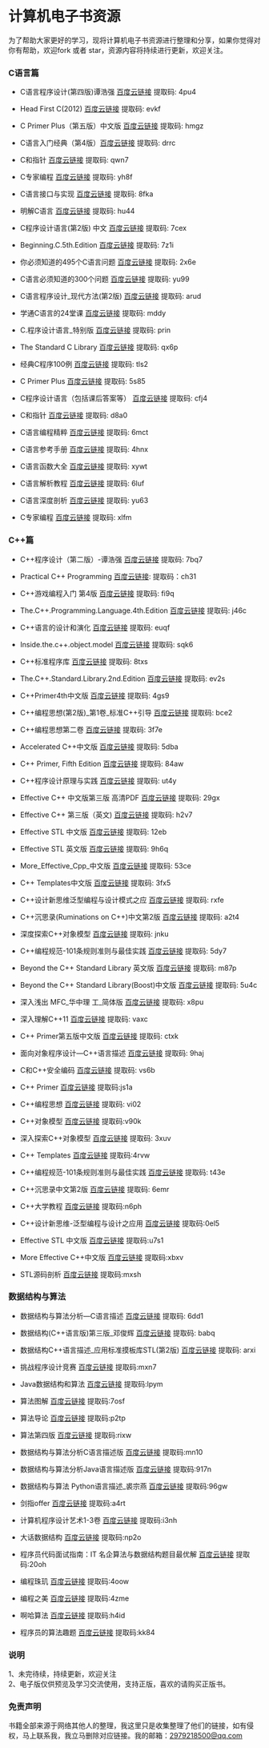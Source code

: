 # 计算机电子书资源

为了帮助大家更好的学习，现将计算机电子书资源进行整理和分享，如果你觉得对你有帮助，欢迎fork 或者 star，资源内容将持续进行更新，欢迎关注。

### C语言篇

- C语言程序设计(第四版)谭浩强   [百度云链接](https://pan.baidu.com/s/1LTt15TsDYKDnic1MBQndPA)   提取码: 4pu4

- Head First C(2012)    [百度云链接](https://pan.baidu.com/s/1yUFwRJcYtBze5Q27Nq9PNQ)   提取码: evkf

- C Primer Plus（第五版）中文版    [百度云链接](https://pan.baidu.com/s/1o2705Wo03W5lytk6nKOgTg)   提取码: hmgz

- C语言入门经典（第4版）[百度云链接](https://pan.baidu.com/s/1pZIxYHoaPHxl7-5GaYGgKw)   提取码: drrc

- C和指针    [百度云链接](https://pan.baidu.com/s/1Nt4VZq-xHtRDP7ru2QITrg)   提取码: qwn7

- C专家编程    [百度云链接](https://pan.baidu.com/s/1rbFiJTeRZKpy99mt0KeO-w)   提取码: yh8f

- C语言接口与实现    [百度云链接](https://pan.baidu.com/s/19hFJdzGVN5qinhBpQ2MEhA)   提取码: 8fka

- 明解C语言    [百度云链接](https://pan.baidu.com/s/1M6hiHhwgForeuGePu7ERfw)   提取码: hu44

- C程序设计语言(第2版) 中文    [百度云链接](https://pan.baidu.com/s/1fogOVITjgZYciqHXjY0H0A)   提取码: 7cex

- Beginning.C.5th.Edition    [百度云链接](https://pan.baidu.com/s/1MPOw2FRBHKUjIuKm_JxlEw)   提取码: 7z1i

- 你必须知道的495个C语言问题    [百度云链接](https://pan.baidu.com/s/11e_1P_t2CnoGuIFZ2M8mmA)   提取码: 2x6e

- C语言必须知道的300个问题    [百度云链接](https://pan.baidu.com/s/1D0jsVzZswL0CZ5eN_JEOag)   提取码: yu99

- C语言程序设计_现代方法(第2版)    [百度云链接](https://pan.baidu.com/s/1FCpekDw-Bw9WQS0_ZkrsLg)   提取码: arud

- 学通C语言的24堂课    [百度云链接](https://pan.baidu.com/s/1OCRinpgxByvi49Fs23LngQ)   提取码: mddy

- C.程序设计语言_特别版    [百度云链接](https://pan.baidu.com/s/1kqHVIjT5Nmvk5pfguX1NXQ)   提取码: prin

- The Standard C Library    [百度云链接](https://pan.baidu.com/s/1QR26ZEebeA7HKSJAi5CsBQ)   提取码: qx6p

- 经典C程序100例    [百度云链接](https://pan.baidu.com/s/1fJnp014zqOCdO8O6gzcDUw)   提取码: tls2

- C Primer Plus    [百度云链接](https://pan.baidu.com/s/1SuVacfN0q-MGeKs6Z-O2LQ)   提取码: 5s85

- C程序设计语言（包括课后答案等）    [百度云链接](https://pan.baidu.com/s/1ICTaU2avonev25DfykAr-w)   提取码: cfj4

- C和指针    [百度云链接](https://pan.baidu.com/s/11zphu-XC2YS57BkkKjAtoQ)   提取码: d8a0

- C语言编程精粹    [百度云链接](https://pan.baidu.com/s/1_GmhiP3jL0cQR36uAiZNNw)   提取码: 6mct

- C语言参考手册    [百度云链接](https://pan.baidu.com/s/1hzINX8yDELZ4WF1ALwDsYg)   提取码: 4hnx

- C语言函数大全    [百度云链接](https://pan.baidu.com/s/1_kM7pd1J6K65X6oC38AviA)   提取码: xywt

- C语言解析教程    [百度云链接](https://pan.baidu.com/s/1Sm-CRO8DzhT7gCgxNJkKfw)   提取码: 6luf

- C语言深度剖析    [百度云链接](https://pan.baidu.com/s/1Dn4csGs7xEdZt9smdBcmbQ)   提取码: yu63

- C专家编程   [百度云链接](https://pan.baidu.com/s/1y_Uz1SWi1NikG0D0URqv0w)   提取码: xlfm

### C++篇

- C++程序设计（第二版）-谭浩强  [百度云链接](https://pan.baidu.com/s/1oRiHTrkbinAyHNpoyXNdOw) 提取码: 7bq7 

- Practical C++ Programming   [百度云链接](https://pan.baidu.com/s/1b1QopqBz9Dop7WNvpHlUYA): 提取码：ch31 

- C++游戏编程入门  第4版  [百度云链接](https://pan.baidu.com/s/175UE9YYummT_u1iLonS3Yg)  提取码: fi9q

- The.C++.Programming.Language.4th.Edition  [百度云链接](https://pan.baidu.com/s/1pmiwOf4maFbory_PAckkuA) 提取码: j46c 

- C++语言的设计和演化 [百度云链接](https://pan.baidu.com/s/1vS3DWoMnIqmMNX2DZOUZ2w) 提取码: euqf 

- Inside.the.c++.object.model [百度云链接](https://pan.baidu.com/s/1DCGO6e_tgIqx56FMWIKw1w) 提取码: sqk6 

- C++标准程序库 [百度云链接](https://pan.baidu.com/s/1Q55i7eKX2y_77D4UXNQkpw) 提取码: 8txs 

- The.C++.Standard.Library.2nd.Edition [百度云链接](https://pan.baidu.com/s/1rs56h5yDVV84S597IeruTQ)  提取码: ev2s 

- C++Primer4th中文版  [百度云链接](https://pan.baidu.com/s/18aqzHeqZicgpSpbaVMqjjg) 提取码: 4gs9

- C++编程思想(第2版)_第1卷_标准C++引导  [百度云链接](https://pan.baidu.com/s/13fLknf6YD7f8078Urpo9_Q) 提取码: bce2 

- C++编程思想第二卷  [百度云链接](https://pan.baidu.com/s/186AX-uZCC40pXOSElr7x2w)  提取码: 3f7e 

- Accelerated C++中文版 [百度云链接](https://pan.baidu.com/s/1o8KyIZ6ZSwv0y5VlXoruDg) 提取码: 5dba 

- C++ Primer, Fifth Edition [百度云链接](https://pan.baidu.com/s/17gNbbAxo56Q5zh6Tb0E7hg)  提取码: 84aw 

- C++程序设计原理与实践 [百度云链接](https://pan.baidu.com/s/1mAeAlpjeflhgjtDHybc2mQ)  提取码: ut4y

- Effective C++ 中文版第三版 高清PDF [百度云链接](https://pan.baidu.com/s/1XBr8xeSMVeVvHdfrCPz-Ww)   提取码: 29gx 

- Effective C++ 第三版（英文)  [百度云链接](https://pan.baidu.com/s/1Xfhv1jjYBVuEng7t3RExxQ)  提取码: h2v7 

- Effective STL 中文版  [百度云链接](https://pan.baidu.com/s/1x_rawKzb3yRYWnx4kRcyWw)  提取码: 12eb

- Effective STL 英文版 [百度云链接](https://pan.baidu.com/s/1ep7djTfLwCTqctEMNr2qhA)  提取码: 9h6q

- More_Effective_Cpp_中文版 [百度云链接](https://pan.baidu.com/s/12OU_gpl79OwLPaUVNKjG4Q)  提取码: 53ce 

- C++ Templates中文版 [百度云链接](https://pan.baidu.com/s/1qxOaa-HHzrmW29A26tzZ4A)  提取码: 3fx5

- C++设计新思维泛型编程与设计模式之应 [百度云链接](https://pan.baidu.com/s/1joB9PAQ01IK-Yw_X_uOxNg)  提取码: rxfe

- C++沉思录(Ruminations on C++)中文第2版  [百度云链接](https://pan.baidu.com/s/148kNEtQm3G9zV0MCFShjiw)  提取码: a2t4

- 深度探索C++对象模型  [百度云链接](https://pan.baidu.com/s/13cI08HqNqcZoRVqv3pFHQw)  提取码: jnku

- C++编程规范-101条规则准则与最佳实践 [百度云链接](https://pan.baidu.com/s/1NuDy1o1v0X7LjDyqCM09hA)  提取码: 5dy7

- Beyond the C++ Standard Library 英文版  [百度云链接](https://pan.baidu.com/s/1Cd_jgiYu1NcaoqIkx0m9cg)  提取码: m87p

- Beyond the C++ Standard Library(Boost)中文版  [百度云链接](https://pan.baidu.com/s/1NbR3pI6gAkGjD7NUxQ8QDQ)  提取码: 5u4c

- 深入浅出 MFC_华中理 工_简体版 [百度云链接](https://pan.baidu.com/s/16rB8yMtE-88bdNTAiSX63Q)  提取码: x8pu 

- 深入理解C++11 [百度云链接](https://pan.baidu.com/s/10C3Ow-CwLw1AmwHQSboDEw)  提取码: vaxc

- C++ Primer第五版中文版  [百度云链接](https://pan.baidu.com/s/1zX319b-uD9YArvWAV51wCw)  提取码: ctxk

- 面向对象程序设计—C++语言描述 [百度云链接](https://pan.baidu.com/s/1sjEnyvpLMhN2V14noZZ2bw)  提取码: 9haj

- C和C++安全编码 [百度云链接](https://pan.baidu.com/s/11vR8NAT24Af_jK_Sdc6C-g)  提取码: vs6b
- C++ Primer [百度云链接](https://pan.baidu.com/s/1OvJd3JfxujySAs6Tqugl9g)  提取码:js1a
- C++编程思想  [百度云链接](https://pan.baidu.com/s/1p98_fU039F6Er3_CtnmIfQ)  提取码: vi02
- C++对象模型  [百度云链接](https://pan.baidu.com/s/1JVnJwxbTXe6HIMDFXlYnbQ)  提取码:v90k
- 深入探索C++对象模型  [百度云链接](https://pan.baidu.com/s/1NxvGvIBYpKNunjnu5ev_vw)  提取码: 3xuv
- C++ Templates  [百度云链接](https://pan.baidu.com/s/1bkQ-aPpFDc_osxqFC9I1Jw)  提取码:4rvw
- C++编程规范-101条规则准则与最佳实践   [百度云链接](https://pan.baidu.com/s/1PAfapM3g1YDNB2qpZlJnpg)  提取码: t43e
- C++沉思录中文第2版  [百度云链接](https://pan.baidu.com/s/1ckINRCEKKt3DJ9eg412EtA)  提取码: 6emr
-  C++大学教程 [百度云链接](https://pan.baidu.com/s/1OS5iWmRib0QvFOFaRMSpMw)  提取码:n6ph
- C++设计新思维-泛型编程与设计之应用  [百度云链接](https://pan.baidu.com/s/1zKojQCCfs0NPH_9ORpiBvA)  提取码:0el5
- Effective STL 中文版 [百度云链接](https://pan.baidu.com/s/1btF8iWfAXoEUo5A18SYaLw)  提取码:u7s1
-  More Effective C++中文版   [百度云链接](https://pan.baidu.com/s/1I3uRE2s8n5OZRm_76a1Lag)   提取码:xbxv
- STL源码剖析   [百度云链接](https://pan.baidu.com/s/1DbnRAJgeAtmXo5tpuhc-rg)   提取码:mxsh

### 数据结构与算法

- 数据结构与算法分析—C语言描述  [百度云链接](https://pan.baidu.com/s/1Qn4rQT38Vvbx4t8F0FgWOQ)   提取码: 6dd1

- 数据结构(C++语言版)第三版_邓俊辉  [百度云链接](https://pan.baidu.com/s/1t1UYrjonG_qbaprWAVPSLg)   提取码: babq 

- 数据结构C++语言描述_应用标准摸板库STL(第2版)  [百度云链接](https://pan.baidu.com/s/1JIBBHtxc2ZiKbV_jF-RDug)  提取码: arxi 
-  挑战程序设计竞赛 [百度云链接](https://pan.baidu.com/s/1diObrFpHKm4r-XyTp4cGAQ)   提取码:mxn7
- Java数据结构和算法     <a href="https://pan.baidu.com/s/1vD9CQVwnWMfqSaEmn8Dudw" rel="nofollow">百度云链接</a> 提取码:lpym
- 算法图解   <a href="https://pan.baidu.com/s/1NFiwO-_Kzt-VxXxxteRCTA" rel="nofollow">百度云链接</a> 提取码:7osf
- 算法导论   <a href="https://pan.baidu.com/s/1WHmnchIdy0FvMWLImPoIhQ" rel="nofollow">百度云链接</a>  提取码:p2tp
- 算法第四版   <a href="https://pan.baidu.com/s/1WEliUJ_hQhl-OzWPtXcFdQ" rel="nofollow">百度云链接</a> 提取码:rixw
- 数据结构与算法分析C语言描述版     <a href="https://pan.baidu.com/s/1v4OsTTCd5SyC4WGarHZdcA" rel="nofollow">百度云链接</a>  提取码:mn10
- 数据结构与算法分析Java语言描述版   <a href="https://pan.baidu.com/s/1hZGhkErn9Bc17ZnN_ilgAw" rel="nofollow">百度云链接</a>  提取码:917n
- 数据结构与算法 Python语言描述_裘宗燕   <a href="https://pan.baidu.com/s/1VjlQugLPIiN91bmISkJ3xg" rel="nofollow">百度云链接</a>  提取码:96gw
- 剑指offer   <a href="https://pan.baidu.com/s/1lUs2fVqxNMK8OOUrVSBCmw" rel="nofollow">百度云链接</a>  提取码:a4rt
- 计算机程序设计艺术1-3卷       <a href="https://pan.baidu.com/s/1rxEqkKAogFpy1aNQnXUyBw" rel="nofollow">百度云链接</a>  提取码:i3nh
- 大话数据结构    <a href="https://pan.baidu.com/s/1fTxelwIZa8pBmdnMW8PFYg" rel="nofollow">百度云链接</a>  提取码:np2o
- 程序员代码面试指南：IT 名企算法与数据结构题目最优解   <a href="https://pan.baidu.com/s/1DhjBLEiORLRTiffpJnJq_g" rel="nofollow">百度云链接</a>  提取码:20oh
- 编程珠玑    <a href="https://pan.baidu.com/s/1ix17W5-CG4r5Wn8bF3erVQ" rel="nofollow">百度云链接</a>  提取码:4oow
- 编程之美    <a href="https://pan.baidu.com/s/1y8SWiLipsKEzCulyxdbgGQ" rel="nofollow">百度云链接</a>  提取码:4zme
- 啊哈算法  <a href="https://pan.baidu.com/s/1S6OTJlQtywaRvu4IA_ogCw" rel="nofollow">百度云链接</a>  提取码:h4id
- 程序员的算法趣题   <a href="https://pan.baidu.com/s/1iIHm0kRlfwck3IQn-BUZZA" rel="nofollow">百度云链接</a>  提取码:kk84

### 说明
1、未完待续，持续更新，欢迎关注     
2、电子版仅供预览及学习交流使用，支持正版，喜欢的请购买正版书。

### 免责声明
书籍全部来源于网络其他人的整理，我这里只是收集整理了他们的链接，如有侵权，马上联系我，我立马删除对应链接。我的邮箱：2979218500@qq.com
